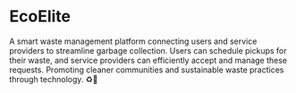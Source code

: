 # EcoElite
A smart waste management platform connecting users and service providers to streamline garbage collection. Users can schedule pickups for their waste, and service providers can efficiently accept and manage these requests. Promoting cleaner communities and sustainable waste practices through technology. ♻🌱
